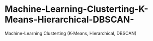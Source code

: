 # Machine-Learning-Clusterting-K-Means-Hierarchical-DBSCAN-
Machine-Learning Clusterting (K-Means, Hierarchical, DBSCAN)
